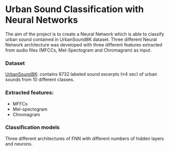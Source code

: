 # Urban Sound Classification with Neural Networks
The aim of the project is to create a Neural Network which is able to classify urban sound contained in UrbanSound8K dataset. Three different Neural Network architecture was developed with three different features extracted from audio files (MFCCs, Mel-Spectogram and Chromagram) as input.

### Dataset
[UrbanSound8K](https://urbansounddataset.weebly.com/urbansound8k.html): contains 8732 labeled sound excerpts (≤4 sec) of urban sounds from 10 different classes.

### Extracted features:
- MFFCs
- Mel-spectogram
- Chromagram

### Classification models
Three different architectures of FNN with different numbers of hidden layers and neurons.
